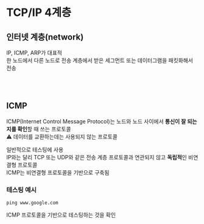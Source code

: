 # TCP/IP 4계층 

## 인터넷 계층(network)

IP, ICMP, ARP가 대표적  
한 노드에서 다른 노드로 전송 계층에서 받은 세그먼트 또는 데이터그램을 패킷화해서 전송  

<br><br>

## ICMP

ICMP(Internet Control Message Protocol)는 노드와 노드 사이에서 **통신이 잘 되는지를 확인**할 때 쓰는 프로토콜  
⚠️ 데이터를 교환하는데는 사용되지 않는 프로토콜  


일반적으로 테스팅에 사용  
IP와는 달리 TCP 또는 UDP와 같은 전송 계층 프로토콜과 연관되지 않고 **독립적**인 비연결형 프로토콜  
ICMP는 비연결형 프로토콜을 기반으로 구축됨


### 테스팅 예시 

```
ping www.google.com
```

ICMP 프로토콜을 기반으로 테스팅하는 것을 확인

<br><br>
